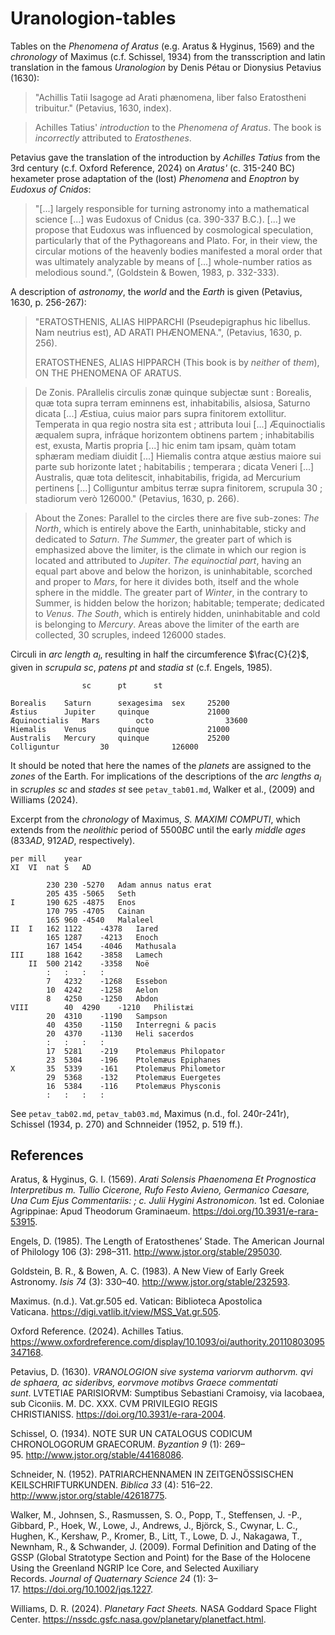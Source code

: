 # Uranologion-tables

Tables on the *Phenomena of Aratus* (e.g. Aratus & Hyginus, 1569) and the *chronology* of Maximus (c.f. Schissel, 1934) from the transscription and latin translation in the famous *Uranologion* by Denis Pétau or Dionysius Petavius (1630):

>"Achillis Tatii Isagoge ad Arati phænomena, liber falso Eratostheni tribuitur." (Petavius, 1630, index).

>Achilles Tatius' *introduction* to the *Phenomena of Aratus*. The book is *incorrectly* attributed to *Eratosthenes*.

Petavius ​​​gave the translation of the introduction by *Achilles Tatius* from the 3rd century (c.f. Oxford Reference, 2024) on *Aratus'* (c. 315-240 BC) hexameter prose adaptation of the (lost) *Phenomena* and *Enoptron* by *Eudoxus of Cnidos*:
>"[...] largely responsible for turning astronomy into a mathematical science [...] was Eudoxus of Cnidus (ca. 390-337 B.C.). [...] we propose that Eudoxus was influenced by cosmological speculation, particularly that of the Pythagoreans and Plato. For, in their view, the circular motions of the heavenly bodies manifested a moral order that was ultimately analyzable by means of [...] whole-number ratios as melodious sound.", (Goldstein & Bowen, 1983, p. 332-333).

A description of *astronomy*, the *world* and the *Earth* is given (Petavius, 1630, p. 256-267):

>"ERATOSTHENIS, ALIAS HIPPARCHI
(Pseudepigraphus hic libellus. Nam neutrius est), AD ARATI PHÆNOMENA.", (Petavius, 1630, p. 256).
>
>ERATOSTHENES,
ALIAS HIPPARCH (This book is by *neither* of *them*), ON THE PHENOMENA OF ARATUS.

>De Zonis. PArallelis circulis zonæ quinque subjectæ sunt : Borealis, quæ tota supra terram eminnens est, inhabitabilis, alsiosa, Saturno dicata [...] Æstiua, cuius maior pars supra finitorem extollitur. Temperata in qua regio nostra sita est ; attributa Ioui [...] Æquinoctialis æqualem supra, infráque horizontem obtinens partem ; inhabitabilis est, exusta, Martis propria [...] hic enim tam ipsam, quàm totam sphæram mediam diuidit [...] Hiemalis contra atque æstius maiore sui parte sub horizonte latet ; habitabilis ; temperara ; dicata Veneri [...] Australis, quæ tota delitescit, inhabitabilis, frigida, ad Mercurium pertinens [...] Colliguntur ambitus terræ supra finitorem, scrupula 30 ; stadiorum verò 126000." (Petavius, 1630, p. 266).

>About the Zones: Parallel to the circles there are five sub-zones: *The North*, which is entirely above the Earth, uninhabitable, sticky and dedicated to *Saturn*. *The Summer*, the greater part of which is emphasized above the limiter, is  the climate in which our region is located and attributed to *Jupiter*. *The equinoctial part*, having an equal part above and below the horizon, is uninhabitable, scorched and proper to *Mars*, for here it divides both, itself and the whole sphere in the middle. The greater part of *Winter*, in the contrary to Summer, is hidden below the horizon;  habitable;  temperate;  dedicated to *Venus*. *The South*, which is entirely hidden, uninhabitable and  cold is belonging to *Mercury*. Areas above the limiter of the earth are collected, 30 scruples, indeed 126000 stades.

Circuli in *arc length* $a_l$, resulting in half the circumference $\frac{C}{2}$, given in *scrupula* $sc$, *patens* $pt$ and *stadia* $st$ (c.f. Engels, 1985).
~~~				
				sc		pt		st

Borealis	Saturn		sexagesima	sex		25200
Æstius		Jupiter		quinque				21000
Æquinoctialis	Mars		octo				33600
Hiemalis	Venus		quinque				21000
Australis	Mercury		quinque				25200
Colliguntur			30				126000
~~~


It should be noted that here the names of the *planets* are assigned to the *zones* of the Earth.
For implications of the descriptions of the *arc lengths* $a_l$ in *scruples* $sc$ and *stades* $st$ see `petav_tab01.md`, Walker et al., (2009) and Williams (2024).

Excerpt from the *chronology* of Maximus, *S. MAXIMI COMPUTI*, which extends from the *neolithic* period of $5500 BC$ until the early *middle ages* ($833 AD$, $912 AD$, respectively).
~~~
per	mill	year			
XI	VI	nat	S	AD	

		230	230	-5270	Adam annus natus erat
		205	435	-5065	Seth
I		190	625	-4875	Enos
		170	795	-4705	Cainan
		165	960	-4540	Malaleel
II	I	162	1122	-4378	Iared
		165	1287	-4213	Enoch
		167	1454	-4046	Mathusala
III		188	1642	-3858	Lamech
	II	500	2142	-3358	Noë
		:	:	:	:
		7	4232	-1268	Essebon
		10	4242	-1258	Aelon
		8	4250	-1250	Abdon
VIII		40	4290	-1210	Philistæi
		20	4310	-1190	Sampson
		40	4350	-1150	Interregni & pacis
		20	4370	-1130	Heli sacerdos
		:	:	:	:
		17	5281	-219	Ptolemæus Philopator
		23	5304	-196	Ptolemæus Epiphanes
X		35	5339	-161	Ptolemæus Philometor
		29	5368	-132	Ptolemæus Euergetes
		16	5384	-116	Ptolemæus Physconis
		:	:	:	:
~~~
See `petav_tab02.md`, `petav_tab03.md`, Maximus (n.d., fol. 240r-241r), Schissel (1934, p. 270) and Schnneider (1952, p. 519 ff.).

## References
Aratus, & Hyginus, G. I. (1569). *Arati Solensis Phaenomena Et Prognostica Interpretibus m. Tullio Cicerone, Rufo Festo Avieno, Germanico Caesare, Una Cum Ejus Commentariis: ; c. Julii Hygini Astronomicon*. 1st ed. Coloniae Agrippinae: Apud Theodorum Graminaeum. https://doi.org/10.3931/e-rara-53915.

Engels, D. (1985). The Length of Eratosthenes’ Stade. The American Journal of Philology 106 (3): 298–311. http://www.jstor.org/stable/295030.

Goldstein, B. R., & Bowen, A. C. (1983). A New View of Early Greek Astronomy. *Isis 74* (3): 330–40. http://www.jstor.org/stable/232593.

Maximus. (n.d.). Vat.gr.505 ed. Vatican: Biblioteca Apostolica Vaticana. https://digi.vatlib.it/view/MSS_Vat.gr.505.

Oxford Reference. (2024). Achilles Tatius. https://www.oxfordreference.com/display/10.1093/oi/authority.20110803095347168.

Petavius, D. (1630). *VRANOLOGION sive systema variorvm authorvm. qvi de sphaera, ac sideribvs, eorvmove motibvs Graece commentati sunt*. LVTETIAE PARISIORVM: Sumptibus Sebastiani Cramoisy, via Iacobaea, sub Ciconiis. M. DC. XXX. CVM PRIVILEGIO REGIS CHRISTIANISS. https://doi.org/10.3931/e-rara-2004.

Schissel, O. (1934). NOTE SUR UN CATALOGUS CODICUM CHRONOLOGORUM GRAECORUM. *Byzantion 9* (1): 269–95. http://www.jstor.org/stable/44168086.

Schneider, N. (1952). PATRIARCHENNAMEN IN ZEITGENÖSSISCHEN KEILSCHRIFTURKUNDEN. *Biblica 33* (4): 516–22. http://www.jstor.org/stable/42618775.

Walker, M., Johnsen, S., Rasmussen, S. O., Popp, T., Steffensen, J. -P., Gibbard, P., Hoek, W., Lowe, J., Andrews, J., Björck, S., Cwynar, L. C., Hughen, K., Kershaw, P., Kromer, B., Litt, T., Lowe, D. J., Nakagawa, T., Newnham, R., & Schwander, J. (2009). Formal Definition and Dating of the GSSP (Global Stratotype Section and Point) for the Base of the Holocene Using the Greenland NGRIP Ice Core, and Selected Auxiliary Records. *Journal of Quaternary Science 24* (1): 3–17. https://doi.org/10.1002/jqs.1227.

Williams, D. R. (2024). *Planetary Fact Sheets.* NASA Goddard Space Flight Center. https://nssdc.gsfc.nasa.gov/planetary/planetfact.html.


